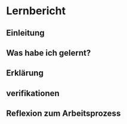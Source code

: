 # Lernbericht

## Einleitung

## Was habe ich gelernt?

## Erklärung

## verifikationen

## Reflexion zum Arbeitsprozess
